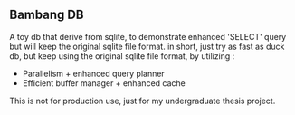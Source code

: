 ## Bambang DB

A toy db that derive from sqlite, to demonstrate enhanced 'SELECT' query but will keep the original sqlite file format.
in short, just try as fast as duck db, but keep using the original sqlite file format, by utilizing : 

- Parallelism + enhanced query planner
- Efficient buffer manager + enhanced cache

This is not for production use, just for my undergraduate thesis project.